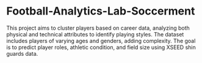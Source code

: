 # Football-Analytics-Lab-Soccerment
This project aims to cluster players based on career data, analyzing both physical and technical attributes to identify playing styles. The dataset includes players of varying ages and genders, adding complexity. The goal is to predict player roles, athletic condition, and field size using XSEED shin guards data.
